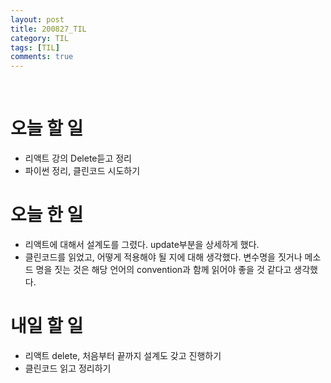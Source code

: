 ```yaml
---
layout: post
title: 200827_TIL
category: TIL
tags: [TIL]
comments: true
---
```


<br>

# 오늘 할 일
 - 리액트 강의 Delete듣고 정리
 - 파이썬 정리, 클린코드 시도하기

# 오늘 한 일
 - 리액트에 대해서 설계도를 그렸다. update부분을 상세하게 했다.
 - 클린코드를 읽었고, 어떻게 적용해야 될 지에 대해 생각했다. 변수명을 짓거나 메소드 명을 짓는 것은 해당 언어의 convention과 함께 읽어야 좋을 것 같다고 생각했다.

# 내일 할 일
 - 리액트 delete, 처음부터 끝까지 설계도 갖고 진행하기
 - 클린코드 읽고 정리하기